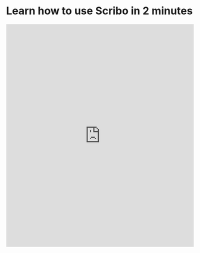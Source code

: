 # Learn how to use Scribo in 2 minutes

<iframe width="100%" height="600" src="https://www.youtube.com/embed/eHBbgpDSVVo" title="YouTube video player" frameborder="0" allow="accelerometer; autoplay; clipboard-write; encrypted-media; gyroscope; picture-in-picture" allowfullscreen></iframe>